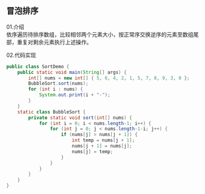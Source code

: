 ## 冒泡排序  
01.介绍  
  依序遍历待排序数组，比较相邻两个元素大小，按正常序交换逆序的元素至数组尾部，重复对剩余元素执行上述操作。
  
02.代码实现
```java
public class SortDemo {
	public static void main(String[] args) {
		int[] nums = new int[] { 5, 6, 4, 2, 1, 5, 7, 8, 9, 3, 0 };
		BubbleSort.sort(nums);
		for (int i : nums) {
			System.out.print(i + "-");
		}
	}
	static class BubbleSort {
		private static void sort(int[] nums) {
			for (int i = 0; i < nums.length-1; i++) {
				for (int j = 0; j < nums.length-1-i; j++) {
					if (nums[j] > nums[j + 1]) {
						int temp = nums[j + 1];
						nums[j + 1] = nums[j];
						nums[j] = temp;
					}
				}
			}
		}
	}
}
```


